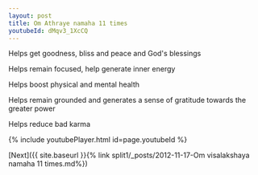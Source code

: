 ```yaml
---
layout: post
title: Om Athraye namaha 11 times
youtubeId: dMqv3_1XcCQ
---
```

 
 
Helps get goodness, bliss and peace and God's blessings
 
Helps remain focused, help generate inner energy 
 
Helps boost physical and mental health 
 
Helps remain grounded and generates a sense of gratitude towards the greater power 
 
Helps reduce bad karma
 
 
 
 


{% include youtubePlayer.html id=page.youtubeId %}
 
[Next]({{ site.baseurl }}{% link  split1/_posts/2012-11-17-Om visalakshaya namaha 11 times.md%})
 
